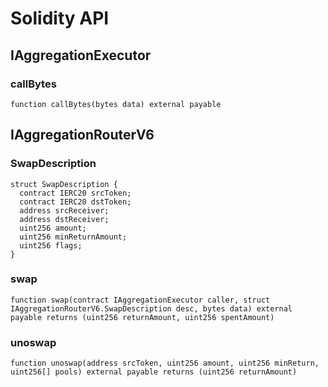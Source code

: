 # Solidity API

## IAggregationExecutor

### callBytes

```solidity
function callBytes(bytes data) external payable
```

## IAggregationRouterV6

### SwapDescription

```solidity
struct SwapDescription {
  contract IERC20 srcToken;
  contract IERC20 dstToken;
  address srcReceiver;
  address dstReceiver;
  uint256 amount;
  uint256 minReturnAmount;
  uint256 flags;
}
```

### swap

```solidity
function swap(contract IAggregationExecutor caller, struct IAggregationRouterV6.SwapDescription desc, bytes data) external payable returns (uint256 returnAmount, uint256 spentAmount)
```

### unoswap

```solidity
function unoswap(address srcToken, uint256 amount, uint256 minReturn, uint256[] pools) external payable returns (uint256 returnAmount)
```
